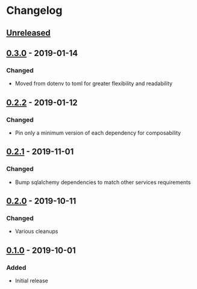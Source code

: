 # Changelog

## [Unreleased][]

[Unreleased]: https://github.com/chaostoolkit/chaosplatform-auth/compare/0.3.0...HEAD

## [0.3.0][] - 2019-01-14

[0.3.0]: https://github.com/chaostoolkit/chaosplatform-auth/compare/0.2.2...0.3.0

### Changed

-  Moved from dotenv to toml for greater flexibility and readability

## [0.2.2][] - 2019-01-12

[0.2.2]: https://github.com/chaostoolkit/chaosplatform-auth/compare/0.2.1...0.2.2

### Changed

-  Pin only a minimum version of each dependency for composability

## [0.2.1][] - 2019-11-01

[0.2.1]: https://github.com/chaostoolkit/chaosplatform-scheduling/compare/0.2.0...0.2.1

### Changed

-   Bump sqlalchemy dependencies to match other services requirements

## [0.2.0][] - 2019-10-11

[0.2.0]: https://github.com/chaostoolkit/chaosplatform-auth/compare/0.1.0...0.2.0

### Changed

-   Various cleanups

## [0.1.0][] - 2019-10-01

[0.1.0]: https://github.com/chaostoolkit/chaosplatform-auth/tree/0.1.0

### Added

-   Initial release